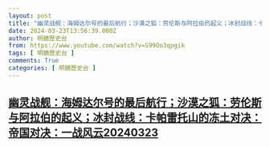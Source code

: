 ```yaml
---
layout: post
title: "幽灵战舰：海姆达尔号的最后航行；沙漠之狐：劳伦斯与阿拉伯的起义；冰封战线：卡帕雷托山的冻土对决：帝国对决：一战风云20240323"
date: 2024-03-23T13:56:39.000Z
author: 明鏡歷史台
from: https://www.youtube.com/watch?v=S99Oo3qpgik
tags: [ 明鏡歷史台 ]
comments: True
categories: [ 明鏡歷史台 ]
---
```

<!--1711202199000-->
[幽灵战舰：海姆达尔号的最后航行；沙漠之狐：劳伦斯与阿拉伯的起义；冰封战线：卡帕雷托山的冻土对决：帝国对决：一战风云20240323](https://www.youtube.com/watch?v=S99Oo3qpgik)
------

<div>

</div>
